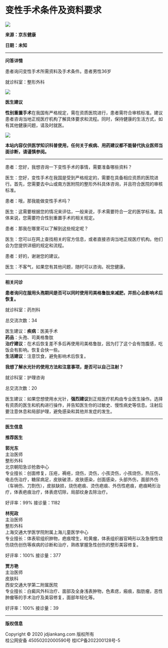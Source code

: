 # 变性手术条件及资料要求

![](https://storage.360buyimg.com/nhp/seo/img/logo.png)

**来源：京东健康**

**日期：未知**

---

**问答详情**

患者询问变性手术所需资料及手术条件。患者男性36岁

就诊科室：整形外科

![](https://s4-relay.360buyimg.com/relay/c/cut/6/ffddb5cad494537012f438860cc2b4f3)

**医生建议**

**性别重置手术**在我国有严格规定，需在资质医院进行，患者需符合审核标准。建议患者咨询当地正规医疗机构了解具体要求和流程。同时，保持健康的生活方式，如有其他健康问题，请及时就医。

![](https://s5-relay.360buyimg.com/relay/c/cut/6/d514801e4fe73003b412cda3a1ea38cc)

**本站内容仅供医学知识科普使用，任何关于疾病、用药建议都不能替代执业医师当面诊断，请谨慎参阅。**

---

患者：您好，我想咨询一下变性手术的事情，需要准备哪些资料？

医生：您好，变性手术在我国是受到严格规定的，需要在具备相应资质的医院进行。首先，您需要去中山或南方医附院的整形外科具体咨询，并且符合医院的审核标准。

患者：哦，那我能做变性手术吗？

医生：这需要根据您的情况来评估，一般来说，手术需要符合一定的医学标准。具体来说，您需要符合性别重置手术的相关规定。

患者：那我在哪里可以了解到这些规定呢？

医生：您可以在网上查找相关的官方信息，或者直接咨询当地正规医疗机构。他们会为您提供详细的规定和流程。

患者：好的，谢谢您的建议。

医生：不客气，如果您有其他问题，随时可以咨询。祝您健康。

---

**相关问诊**

**患者询问在服用头孢期间是否可以同时使用司美格鲁肽来减肥，并担心会影响术后恢复。**

就诊科室：药剂科

总交流次数：34

医生建议：**疾病**：医美手术  
**药品**：头孢、司美格鲁肽  
**治疗建议**：在术后恢复差不多后再使用司美格鲁肽，因为打了这个会有饱腹感，吃饭会有影响。恢复会快一些。  
**生活建议**：注意饮食，避免影响术后恢复。

**我想了解水光针的使用方法和注意事项，是否可以自己注射？**

就诊科室：护理咨询

总交流次数：20

医生建议：如果您想使用水光针，**强烈建议**到正规医疗机构由专业医生操作。选择有资质的医生和机构进行操作，并告知医生你的过敏史、慢性病史等信息。注射后要注意休息和局部护理，避免感染和其他并发症的发生。

---

**医生信息**

**推荐医生**

**郭光东**  
主治医师  
整形外科  
北京朝阳急诊抢救中心  
专业擅长：创面修复，压疮，褥疮，烧伤，烫伤，小孩烫伤，小孩烧伤，热压伤，电击伤治疗，糖尿病足，皮肤破溃，皮肤感染，创面感染，头部外伤，面部外伤（车祸伤、刀割伤），皮肤缺损，烧伤疤痕、烫伤疤痕、外伤性疤痕，疤痕畸形治疗，体表疤痕治疗，体表痣切除，局部纹身去除治疗。

好评率：99% 接诊量：1182

**林宪政**  
主治医师  
整形外科  
上海交通大学医学院附属上海儿童医学中心  
专业擅长：体表软组织肿物，疤痕增生，睑黄瘤，体表组织器官畸形以及急慢性烧伤烧伤创伤等疾病的诊断和治疗，熟练掌握急性创伤的整形美容修复。

好评率：100% 接诊量：377

**贾方艳**  
主治医师  
皮肤科  
西安交通大学第二附属医院  
专业擅长：白癜风外科治疗、面部及全身浅表肿物，色素痣，瘢痕，脂肪瘤，恶性肿瘤等的手术治疗及美容修复，面部年轻化等。

好评率：100% 接诊量：39

---

**版权信息**

Copyright © 2020 jdjiankang.com 版权所有  
桂公网安备 45050202000590号 桂ICP备202200128号-5